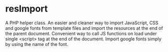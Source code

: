 # resImport
A PHP helper class. An easier and cleaner way to import JavaScript, CSS and google fonts from template files and import the resources at the end of the parent document.  Convenient way to call JS functions on load  under single &lt;script> tag at the end of the document.  Import google fonts simply by using the name of the font. 
